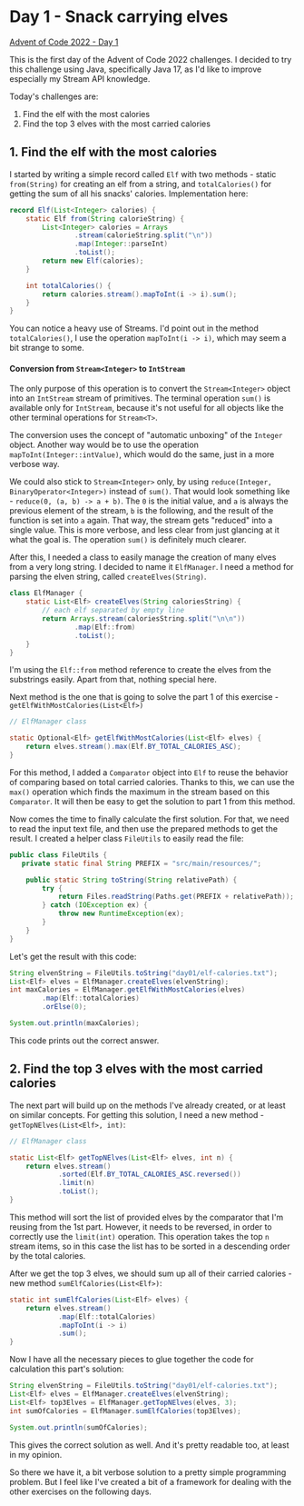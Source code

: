 # Day 1 - Snack carrying elves

[Advent of Code 2022 - Day 1](https://adventofcode.com/2022/day/1)

This is the first day of the Advent of Code 2022 challenges.
I decided to try this challenge using Java, specifically Java 17, as I'd like to improve especially my Stream API knowledge.

Today's challenges are:

1. Find the elf with the most calories
2. Find the top 3 elves with the most carried calories

## 1. Find the elf with the most calories

I started by writing a simple record called `Elf` with two methods - static `from(String)` for creating an elf from a string, and `totalCalories()` for getting the sum of all his snacks' calories. Implementation here:

```java
record Elf(List<Integer> calories) {
    static Elf from(String calorieString) {
        List<Integer> calories = Arrays
                .stream(calorieString.split("\n"))
                .map(Integer::parseInt)
                .toList();
        return new Elf(calories);
    }

    int totalCalories() {
        return calories.stream().mapToInt(i -> i).sum();
    }
}
```

You can notice a heavy use of Streams. I'd point out in the method `totalCalories()`, I use the operation `mapToInt(i -> i)`, which may seem a bit strange to some.

#### Conversion from `Stream<Integer>` to `IntStream`

The only purpose of this operation is to convert the `Stream<Integer>` object into an `IntStream` stream of primitives. The terminal operation `sum()` is available only for `IntStream`, because it's not useful for all objects like the other terminal operations for `Stream<T>`.

The conversion uses the concept of "automatic unboxing" of the `Integer` object. Another way would be to use the operation `mapToInt(Integer::intValue)`, which would do the same, just in a more verbose way.

We could also stick to `Stream<Integer>` only, by using `reduce(Integer, BinaryOperator<Integer>)` instead of `sum()`. That would look something like - `reduce(0, (a, b) -> a + b)`. The `0` is the initial value, and `a` is always the previous element of the stream, `b` is the following, and the result of the function is set into `a` again. That way, the stream gets "reduced" into a single value. This is more verbose, and less clear from just glancing at it what the goal is. The operation `sum()` is definitely much clearer.

&NewLine;

After this, I needed a class to easily manage the creation of many elves from a very long string. I decided to name it `ElfManager`. I need a method for parsing the elven string, called `createElves(String)`.

```java
class ElfManager {
    static List<Elf> createElves(String caloriesString) {
        // each elf separated by empty line
        return Arrays.stream(caloriesString.split("\n\n"))
                .map(Elf::from)
                .toList();
    }
}
```

I'm using the `Elf::from` method reference to create the elves from the substrings easily. Apart from that, nothing special here.

Next method is the one that is going to solve the part 1 of this exercise - `getElfWithMostCalories(List<Elf>)`

```java
// ElfManager class

static Optional<Elf> getElfWithMostCalories(List<Elf> elves) {
    return elves.stream().max(Elf.BY_TOTAL_CALORIES_ASC);
}
```

For this method, I added a `Comparator` object into `Elf` to reuse the behavior of comparing based on total carried calories. Thanks to this, we can use the `max()` operation which finds the maximum in the stream based on this `Comparator`. It will then be easy to get the solution to part 1 from this method.

&NewLine;

Now comes the time to finally calculate the first solution. For that, we need to read the input text file, and then use the prepared methods to get the result. I created a helper class `FileUtils` to easily read the file:

```java
public class FileUtils {
   private static final String PREFIX = "src/main/resources/";

    public static String toString(String relativePath) {
        try {
            return Files.readString(Paths.get(PREFIX + relativePath));
        } catch (IOException ex) {
            throw new RuntimeException(ex);
        }
    }
}
```

&NewLine;

Let's get the result with this code:

```java
String elvenString = FileUtils.toString("day01/elf-calories.txt");
List<Elf> elves = ElfManager.createElves(elvenString);
int maxCalories = ElfManager.getElfWithMostCalories(elves)
        .map(Elf::totalCalories)
        .orElse(0);

System.out.println(maxCalories);
```

This code prints out the correct answer.

## 2. Find the top 3 elves with the most carried calories

The next part will build up on the methods I've already created, or at least on similar concepts. For getting this solution, I need a new method - `getTopNElves(List<Elf>, int)`:

```java
// ElfManager class

static List<Elf> getTopNElves(List<Elf> elves, int n) {
    return elves.stream()
            .sorted(Elf.BY_TOTAL_CALORIES_ASC.reversed())
            .limit(n)
            .toList();
}
```

This method will sort the list of provided elves by the comparator that I'm reusing from the 1st part. However, it needs to be reversed, in order to correctly use the `limit(int)` operation. This operation takes the top `n` stream items, so in this case the list has to be sorted in a descending order by the total calories.

After we get the top 3 elves, we should sum up all of their carried calories - new method `sumElfCalories(List<Elf>)`:

```java
static int sumElfCalories(List<Elf> elves) {
    return elves.stream()
            .map(Elf::totalCalories)
            .mapToInt(i -> i)
            .sum();
}
```

Now I have all the necessary pieces to glue together the code for calculation this part's solution:

```java
String elvenString = FileUtils.toString("day01/elf-calories.txt");
List<Elf> elves = ElfManager.createElves(elvenString);
List<Elf> top3Elves = ElfManager.getTopNElves(elves, 3);
int sumOfCalories = ElfManager.sumElfCalories(top3Elves);

System.out.println(sumOfCalories);
```

This gives the correct solution as well. And it's pretty readable too, at least in my opinion.

&NewLine;

So there we have it, a bit verbose solution to a pretty simple programming problem. But I feel like I've created a bit of a framework for dealing with the other exercises on the following days.